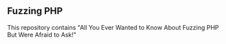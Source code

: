 ## Fuzzing PHP

This repository contains "All You Ever Wanted to Know About Fuzzing PHP But Were Afraid to Ask!"
